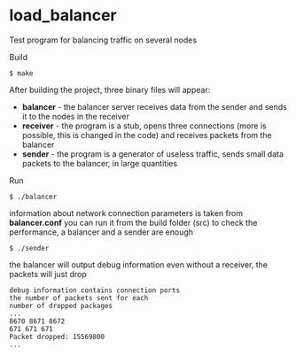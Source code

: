 # load_balancer
Test program for balancing traffic on several nodes

Build
```
$ make
```
After building the project, three binary files will appear:
* **balancer** - the balancer server receives data from the sender and sends it to the nodes in the receiver
* **receiver** - the program is a stub, opens three connections (more is possible, this is changed in the code) and receives packets from the balancer
* **sender** - the program is a generator of useless traffic, sends small data packets to the balancer, in large quantities

Run
```
$ ./balancer
```
information about network connection parameters is taken from **balancer.conf**
you can run it from the build folder (src)
to check the performance, a balancer and a sender are enough
```
$ ./sender
```
the balancer will output debug information even without a receiver, the packets will just drop
```
debug information contains connection ports
the number of packets sent for each
number of dropped packages
...
8670 8671 8672 
671 671 671 
Packet dropped: 15569800
...
```
